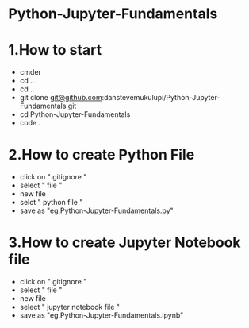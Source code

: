 # Python-Jupyter-Fundamentals
# 1.How to start
* cmder
* cd .. 
* cd ..
* git clone git@github.com:danstevemukulupi/Python-Jupyter-Fundamentals.git
* cd Python-Jupyter-Fundamentals
* code .
# 2.How to create Python File
* click on " gitignore "
* select " file "
* new file 
* selct " python file "
* save as "eg.Python-Jupyter-Fundamentals.py"
# 3.How to create Jupyter Notebook file
* click on " gitignore "
* select " file "
* new file 
* select " jupyter notebook file "
* save as "eg.Python-Jupyter-Fundamentals.ipynb"
